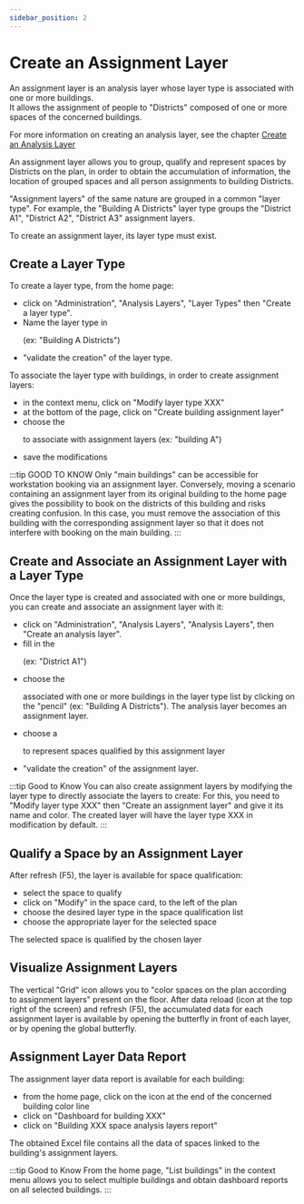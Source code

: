 ```yaml
---
sidebar_position: 2
---
```

# Create an Assignment Layer


An assignment layer is an analysis layer whose layer type is associated with one or more buildings.<br />
It allows the assignment of people to "Districts" composed of one or more spaces of the concerned buildings.<br />

For more information on creating an analysis layer, see the chapter [Create an Analysis Layer](/en/docs/tutorials/dimensionType/create.md)

An assignment layer allows you to group, qualify and represent spaces by Districts on the plan, in order to obtain the accumulation of information, the location of grouped spaces and all person assignments to building Districts.

"Assignment layers" of the same nature are grouped in a common "layer type".
For example, the "Building A Districts" layer type groups the "District A1", "District A2", "District A3" assignment layers.

To create an assignment layer, its layer type must exist.

## Create a Layer Type

To create a layer type, from the home page:

-   click on "Administration", "Analysis Layers", "Layer Types" then "Create a layer type".
-   Name the layer type in <P code="dimensionType:name" /> (ex: "Building A Districts")
-   "validate the creation" of the layer type.

To associate the layer type with buildings, in order to create assignment layers:

-   in the context menu, click on "Modify layer type XXX"
-   at the bottom of the page, click on "Create building assignment layer"
-   choose the <P code="dimensionTypeToBuilding:building" /> to associate with assignment layers (ex: "building A")
-   save the modifications

:::tip GOOD TO KNOW
Only "main buildings" can be accessible for workstation booking via an assignment layer.
Conversely, moving a scenario containing an assignment layer from its original building to the home page gives the possibility to book on the districts of this building and risks creating confusion.
In this case, you must remove the association of this building with the corresponding assignment layer so that it does not interfere with booking on the main building.
:::

## Create and Associate an Assignment Layer with a Layer Type

Once the layer type is created and associated with one or more buildings, you can create and associate an assignment layer with it:

-   click on "Administration", "Analysis Layers", "Analysis Layers", then "Create an analysis layer".
-   fill in the <P code="dimension:name" /> (ex: "District A1")
-   choose the <P code="dimensionTypeToBuilding:dimensionType" /> associated with one or more buildings in the layer type list by clicking on the "pencil" (ex: "Building A Districts"). The analysis layer becomes an assignment layer.
-   choose a <P code="dimension:color" /> to represent spaces qualified by this assignment layer
-   "validate the creation" of the assignment layer.

:::tip Good to Know
You can also create assignment layers by modifying the layer type to directly associate the layers to create: For this, you need to "Modify layer type XXX" then "Create an assignment layer" and give it its name and color. The created layer will have the layer type XXX in modification by default.
:::

## Qualify a Space by an Assignment Layer

After refresh (F5), the layer is available for space qualification:
-   select the space to qualify
-   click on "Modify" in the space card, to the left of the plan
-   choose the desired layer type in the space qualification list
-   choose the appropriate layer for the selected space

The selected space is qualified by the chosen layer

## Visualize Assignment Layers

The vertical "Grid" icon allows you to "color spaces on the plan according to assignment layers" present on the floor.
After data reload (icon at the top right of the screen) and refresh (F5), the accumulated data for each assignment layer is available by opening the butterfly in front of each layer, or by opening the global butterfly.

## Assignment Layer Data Report

The assignment layer data report is available for each building:
-   from the home page, click on the icon at the end of the concerned building color line
-   click on "Dashboard for building XXX"
-   click on "Building XXX space analysis layers report"

The obtained Excel file contains all the data of spaces linked to the building's assignment layers.


:::tip Good to Know
From the home page, "List buildings" in the context menu allows you to select multiple buildings and obtain dashboard reports on all selected buildings.
:::
